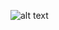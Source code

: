 ![alt text](https://github.com/coralogix/terraform-coralogix-aws/blob/firehoseModule/modules/firehose/image.jpg?raw=true)
